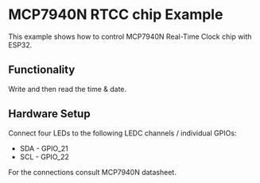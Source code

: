 # MCP7940N RTCC chip Example

This example shows how to control MCP7940N Real-Time Clock chip with ESP32.

## Functionality

Write and then read the time & date.

## Hardware Setup

Connect four LEDs to the following LEDC channels / individual GPIOs:

  * SDA - GPIO_21
  * SCL - GPIO_22
  
 For the connections consult MCP7940N datasheet.
